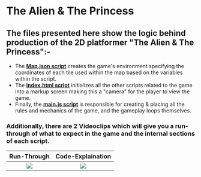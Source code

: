# The Alien & The Princess
## The files presented here show the logic behind production of the 2D platformer "The Alien & The Princess":-

* The [**Map.json script**](Map.json) creates the game's environment specifying the coordinates of each tile used within the map based on the variables within the script.
* The [**index.html script**](index.html) initializes all the other scripts related to the game into a markup screen making this a "camera" for the player to view the game.
* Finally, the [**main.js script**](main.js) is responsible for creating & placing all the rules and mechanics of the game, and the gameplay loops themselves.

### Additionally, there are 2 Videoclips which will give you a run-through of what to expect in the game and the internal sections of each script.
Run-Through             |  Code-Explaination
:-------------------------:|:-------------------------:
[![](http://img.youtube.com/vi/DAlOQsLwaeA/0.jpg)](http://www.youtube.com/watch?v=DAlOQsLwaeA "The Alien & The Princess.") | [![](http://img.youtube.com/vi/DAlOQsLwaeA/0.jpg)](http://www.youtube.com/watch?v=DAlOQsLwaeA "The Alien & The Princess.")
